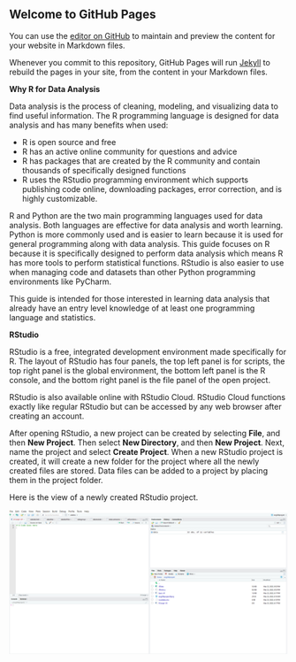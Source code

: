 ## Welcome to GitHub Pages

You can use the [editor on GitHub](https://github.com/braden126/braden126-ENG306_Website-/edit/master/README.md) to maintain and preview the content for your website in Markdown files.

Whenever you commit to this repository, GitHub Pages will run [Jekyll](https://jekyllrb.com/) to rebuild the pages in your site, from the content in your Markdown files.
<p><strong>Why R for Data Analysis </strong></p>
<p>Data analysis is the process of cleaning, modeling, and visualizing data to find useful information. The R programming language is designed for data analysis and has many benefits when used:</p>
<ul>
<li>R is open source and free</li>
<li>R has an active online community for questions and advice</li>
<li>R has packages that are created by the R community and contain thousands of specifically designed functions</li>
<li>R uses the RStudio programming environment which supports publishing code online, downloading packages, error correction, and is highly customizable.</li>
</ul>
<p>R and Python are the two main programming languages used for data analysis. Both languages are effective for data analysis and worth learning. Python is more commonly used and is easier to learn because it is used for general programming along with data analysis. This guide focuses on R because it is specifically designed to perform data analysis which means R has more tools to perform statistical functions. RStudio is also easier to use when managing code and datasets than other Python programming environments like PyCharm.</p>
<p>This guide is intended for those interested in learning data analysis that already have an entry level knowledge of at least one programming language and statistics.</p>
<p><strong>RStudio</strong></p>
<p>RStudio is a free, integrated development environment made specifically for R. The layout of RStudio has four panels, the top left panel is for scripts, the top right panel is the global environment, the bottom left panel is the R console, and the bottom right panel is the file panel of the open project.</p>
<p>RStudio is also available online with RStudio Cloud. RStudio Cloud functions exactly like regular RStudio but can be accessed by any web browser after creating an account.</p>
<p>After opening RStudio, a new project can be created by selecting <strong>File</strong>, and then <strong>New Project</strong>. Then select <strong>New Directory</strong>, and then <strong>New Project</strong>. Next, name the project and select <strong>Create Project</strong>. When a new RStudio project is created, it will create a new folder for the project where all the newly created files are stored. Data files can be added to a project by placing them in the project folder.</p>
<p>Here is the view of a newly created RStudio project.</p>
<img src=images/1.png">
